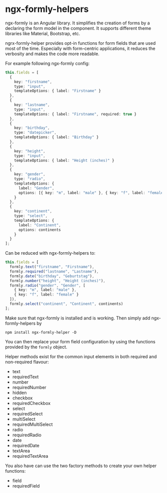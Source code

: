 # ngx-formly-helpers

ngx-formly is an Angular library. It simplifies the creation of forms by a declaring the form model in the component. It supports different theme libraries like Material, Bootstrap, etc.

ngrx-formly-helper provides opt-in functions for form fields that are used most of the time. Especially with form-centric applications, it reduces the verbosity and makes the code more readable.

For example following ngx-formly config:

```typescript
this.fields = [
  {
    key: "firstname",
    type: "input",
    templateOptions: { label: "Firstname" }
  },
  {
    key: "lastname",
    type: "input",
    templateOptions: { label: "Firstname", required: true }
  },
  {
    key: "birthday",
    type: "datepicker",
    templateOptions: { label: "Birthday" }
  },
  {
    key: "height",
    type: "input",
    templateOptions: { label: "Height (inches)" }
  },
  {
    key: "gender",
    type: "radio",
    templateOptions: {
      label: "Gender",
      options: [{ key: "m", label: "male" }, { key: "f", label: "female" }]
    }
  },
  {
    key: "continent",
    type: "select",
    templateOptions: {
      label: "Continent",
      options: continents
    }
  }
];
```

Can be reduced with ngx-formly-helpers to:

```typescript
this.fields = [
  formly.text("firstname", "Firstname"),
  formly.required("lastname", "Lastname"),
  formly.date("birthday", "Geburtstag"),
  formly.number("height", "Height (inches)"),
  formly.radio("gender", "Gender", [
    { key: "m", label: "male" },
    { key: "f", label: "female" }
  ]),
  formly.select("continent", "Continent", continents)
];
```

Make sure that ngx-formly is installed and is working. Then simply add ngx-formly-helpers by

`npm install ngx-formly-helper -D`

You can then replace your form field configuration by using the functions provided by the `formly` object.

Helper methods exist for the common input elements in both required and non-required flavour:
* text
* requiredText
* number
* requiredNumber
* hidden
* checkbox
* requiredCheckbox
* select
* requiredSelect
* multiSelect
* requiredMultiSelect
* radio
* requiredRadio
* date
* requiredDate
* textArea
* requiredTextArea 

You also have can use the two factory methods to create your own helper functions:
* field
* requiredField
